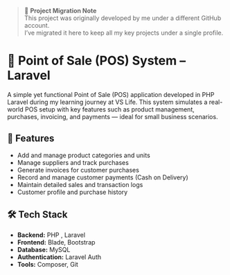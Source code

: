 > 🔄 **Project Migration Note**  
This project was originally developed by me under a different GitHub account.  
I’ve migrated it here to keep all my key projects under a single profile.  

# 🧾 Point of Sale (POS) System – Laravel  

A simple yet functional Point of Sale (POS) application developed in PHP Laravel during my learning journey at VS Life. This system simulates a real-world POS setup with key features such as product management,   purchases, invoicing, and payments — ideal for small business scenarios.  

## 🎯 Features  

- Add and manage product categories and units  
- Manage suppliers and track purchases  
- Generate invoices for customer purchases  
- Record and manage customer payments (Cash on Delivery)  
- Maintain detailed sales and transaction logs  
- Customer profile and purchase history

## 🛠️ Tech Stack

- **Backend:** PHP , Laravel  
- **Frontend:** Blade, Bootstrap    
- **Database:** MySQL  
- **Authentication:** Laravel Auth  
- **Tools:** Composer, Git  
